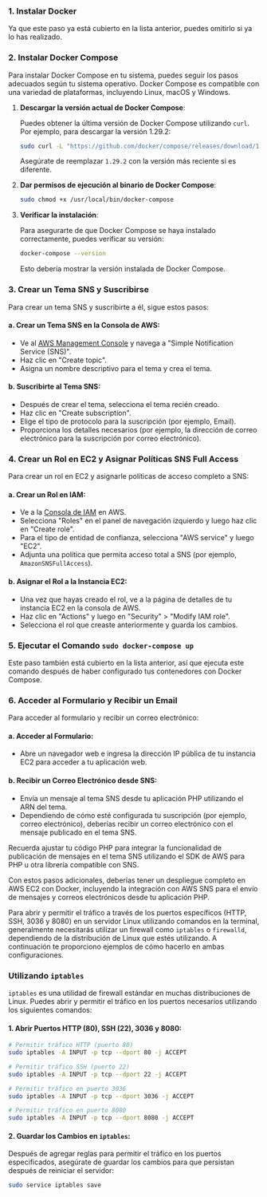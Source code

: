 ### 1. Instalar Docker
Ya que este paso ya está cubierto en la lista anterior, puedes omitirlo si ya lo has realizado.

### 2. Instalar Docker Compose
Para instalar Docker Compose en tu sistema, puedes seguir los pasos adecuados según tu sistema operativo. Docker Compose es compatible con una variedad de plataformas, incluyendo Linux, macOS y Windows.


1. **Descargar la versión actual de Docker Compose**:
   
   Puedes obtener la última versión de Docker Compose utilizando `curl`. Por ejemplo, para descargar la versión 1.29.2:

   ```bash
   sudo curl -L "https://github.com/docker/compose/releases/download/1.29.2/docker-compose-$(uname -s)-$(uname -m)" -o /usr/local/bin/docker-compose
   ```

   Asegúrate de reemplazar `1.29.2` con la versión más reciente si es diferente.

2. **Dar permisos de ejecución al binario de Docker Compose**:
   
   ```bash
   sudo chmod +x /usr/local/bin/docker-compose
   ```

3. **Verificar la instalación**:
   
   Para asegurarte de que Docker Compose se haya instalado correctamente, puedes verificar su versión:

   ```bash
   docker-compose --version
   ```

   Esto debería mostrar la versión instalada de Docker Compose.


### 3. Crear un Tema SNS y Suscribirse
Para crear un tema SNS y suscribirte a él, sigue estos pasos:

#### a. Crear un Tema SNS en la Consola de AWS:
   - Ve al [AWS Management Console](https://console.aws.amazon.com/) y navega a "Simple Notification Service (SNS)".
   - Haz clic en "Create topic".
   - Asigna un nombre descriptivo para el tema y crea el tema.

#### b. Suscribirte al Tema SNS:
   - Después de crear el tema, selecciona el tema recién creado.
   - Haz clic en "Create subscription".
   - Elige el tipo de protocolo para la suscripción (por ejemplo, Email).
   - Proporciona los detalles necesarios (por ejemplo, la dirección de correo electrónico para la suscripción por correo electrónico).

### 4. Crear un Rol en EC2 y Asignar Políticas SNS Full Access
Para crear un rol en EC2 y asignarle políticas de acceso completo a SNS:

#### a. Crear un Rol en IAM:
   - Ve a la [Consola de IAM](https://console.aws.amazon.com/iam/) en AWS.
   - Selecciona "Roles" en el panel de navegación izquierdo y luego haz clic en "Create role".
   - Para el tipo de entidad de confianza, selecciona "AWS service" y luego "EC2".
   - Adjunta una política que permita acceso total a SNS (por ejemplo, `AmazonSNSFullAccess`).

#### b. Asignar el Rol a la Instancia EC2:
   - Una vez que hayas creado el rol, ve a la página de detalles de tu instancia EC2 en la consola de AWS.
   - Haz clic en "Actions" y luego en "Security" > "Modify IAM role".
   - Selecciona el rol que creaste anteriormente y guarda los cambios.

### 5. Ejecutar el Comando `sudo docker-compose up`
Este paso también está cubierto en la lista anterior, así que ejecuta este comando después de haber configurado tus contenedores con Docker Compose.

### 6. Acceder al Formulario y Recibir un Email
Para acceder al formulario y recibir un correo electrónico:

#### a. Acceder al Formulario:
   - Abre un navegador web e ingresa la dirección IP pública de tu instancia EC2 para acceder a tu aplicación web.

#### b. Recibir un Correo Electrónico desde SNS:
   - Envía un mensaje al tema SNS desde tu aplicación PHP utilizando el ARN del tema.
   - Dependiendo de cómo esté configurada tu suscripción (por ejemplo, correo electrónico), deberías recibir un correo electrónico con el mensaje publicado en el tema SNS.

Recuerda ajustar tu código PHP para integrar la funcionalidad de publicación de mensajes en el tema SNS utilizando el SDK de AWS para PHP u otra librería compatible con SNS.

Con estos pasos adicionales, deberías tener un despliegue completo en AWS EC2 con Docker, incluyendo la integración con AWS SNS para el envío de mensajes y correos electrónicos desde tu aplicación PHP.

Para abrir y permitir el tráfico a través de los puertos específicos (HTTP, SSH, 3036 y 8080) en un servidor Linux utilizando comandos en la terminal, generalmente necesitarás utilizar un firewall como `iptables` o `firewalld`, dependiendo de la distribución de Linux que estés utilizando. A continuación te proporciono ejemplos de cómo hacerlo en ambas configuraciones.

### Utilizando `iptables`

`iptables` es una utilidad de firewall estándar en muchas distribuciones de Linux. Puedes abrir y permitir el tráfico en los puertos necesarios utilizando los siguientes comandos:

#### 1. Abrir Puertos HTTP (80), SSH (22), 3036 y 8080:

```bash
# Permitir tráfico HTTP (puerto 80)
sudo iptables -A INPUT -p tcp --dport 80 -j ACCEPT

# Permitir tráfico SSH (puerto 22)
sudo iptables -A INPUT -p tcp --dport 22 -j ACCEPT

# Permitir tráfico en puerto 3036
sudo iptables -A INPUT -p tcp --dport 3036 -j ACCEPT

# Permitir tráfico en puerto 8080
sudo iptables -A INPUT -p tcp --dport 8080 -j ACCEPT
```

#### 2. Guardar los Cambios en `iptables`:

Después de agregar reglas para permitir el tráfico en los puertos especificados, asegúrate de guardar los cambios para que persistan después de reiniciar el servidor:

```bash
sudo service iptables save
```

